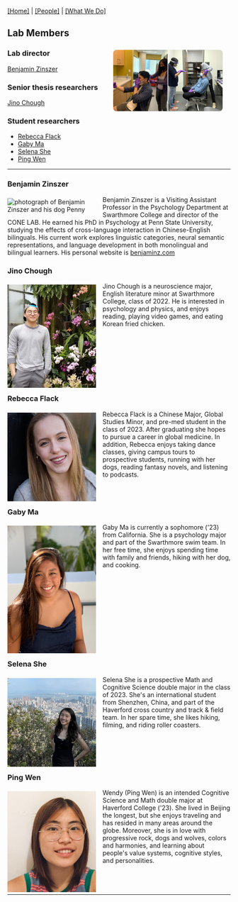 [\[Home\]](index.html) | [\[People\]](people.html) | [\[What We Do\]](research.html)

## Lab Members
<img align="right" src="/images/eeg_training_summer2021.png" alt="CONE LAB students measuring each other's heads for E.E.G. training in Summer 2021" style="margin: 5px 15px 5px 0px; width:50%;">

### Lab director
[Benjamin Zinszer](###Benjamin-Zinszer)

### Senior thesis researchers
[Jino Chough](#Jino-Chough)

### Student researchers
- [Rebecca Flack](#Rebecca-Flack)
- [Gaby Ma](#Gaby-Ma)
- [Selena She](#Selena-She)
- [Ping Wen](#Ping-Wen)
  
---

### Benjamin Zinszer
<img align="left" src="https://avatars0.githubusercontent.com/u/14100363" alt="photograph of Benjamin Zinszer and his dog Penny" style="margin: 5px 15px 5px 0px; width:200px;">Benjamin Zinszer is a Visiting Assistant Professor in the Psychology Department at Swarthmore College and director of the CONE LAB. He earned his PhD in Psychology at Penn State University, studying the effects of cross-language interaction in Chinese-English bilinguals. His current work explores linguistic categories, neural semantic representations, and language development in both monolingual and bilingual learners. His personal website is <a href='http://benjaminz.com'>benjaminz.com</a>

<p style='clear:both;'></p>

### Jino Chough
<div style="clear:both;">
<img align="left" src="images/jino.jpg" alt="photograph of Jino Chough and orchids" style="margin: 5px 15px 5px 0px; width:200px;">Jino Chough is a neuroscience major, English literature minor at Swarthmore College, class of 2022.  He is interested in psychology and physics, and enjoys reading,
playing video games, and eating Korean fried chicken. 
</div>

<p style='clear:both;'></p>

### Rebecca Flack
<div style="clear:both;">
<img align="left" src="images/rebecca.png" alt="photograph of Rebecca Flack in front of a black wall" style="margin: 5px 15px 5px 0px; width:200px;">Rebecca Flack is a Chinese Major, Global Studies Minor, and pre-med student in the class of 2023. After graduating she hopes to pursue a career in global medicine. In addition, Rebecca enjoys taking dance classes, giving campus tours to prospective students, running with her dogs, reading fantasy novels, and listening to podcasts. 
</div>

<p style='clear:both;'></p>

### Gaby Ma
<div style="clear:both;">
<img align="left" src="images/gaby.png" alt="photograph of Gaby Ma in front of white wall" style="margin: 5px 15px 5px 0px; width:200px;">Gaby Ma is currently a sophomore ('23) from California. She is a psychology major and part of the Swarthmore swim team. In her free time, she enjoys spending time with family and friends, hiking with her dog, and cooking.
</div>

<p style='clear:both;'></p>

### Selena She
<div style="clear:both;">
<img align="left" src="images/selena.jpg" alt="photograph of Selena She on a hilltop above a city" style="margin: 5px 15px 5px 0px; width:200px;">Selena She is a prospective Math and Cognitive Science double major in the class of 2023. She's an international student from Shenzhen, China, and part of the Haverford cross country and track & field team. In her spare time, she likes hiking, filming, and riding roller coasters.
</div>

<p style='clear:both;'></p>

### Ping Wen
<div style="clear:both;">
<img align="left" src="images/wendy.jpg" alt="photograph of Ping Wen or Wendy in front of a white wall" style="margin: 5px 15px 5px 0px; width:200px;">Wendy (Ping Wen) is an intended Cognitive Science and Math double major at Haverford College ('23). She lived in Beijing the longest, but she enjoys traveling and has resided in many areas around the globe. Moreover, she is in love with progressive rock, dogs and wolves, colors and harmonies, and learning about people's value systems, cognitive styles, and personalities.
</div>

<p style='clear:both;'></p>

---
